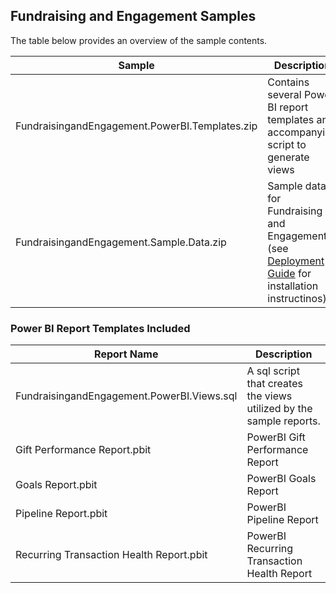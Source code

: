 ## Fundraising and Engagement Samples
The table below provides an overview of the sample contents.

| Sample | Description |
| - | - |
| FundraisingandEngagement.PowerBI.Templates.zip | Contains several Power BI report templates and accompanying script to generate views |
| FundraisingandEngagement.Sample.Data.zip | Sample data for Fundraising and Engagement (see [Deployment Guide](../docs/FundraisingandEngagement.Deployment.Guide.docx) for installation instructinos) |

### Power BI Report Templates Included

| Report Name | Description |
| - | - |
| FundraisingandEngagement.PowerBI.Views.sql | A sql script that creates the views utilized by the sample reports. |
| Gift Performance Report.pbit | PowerBI Gift Performance Report |
| Goals Report.pbit | PowerBI Goals Report |
| Pipeline Report.pbit | PowerBI Pipeline Report |
| Recurring Transaction Health Report.pbit | PowerBI Recurring Transaction Health Report |
